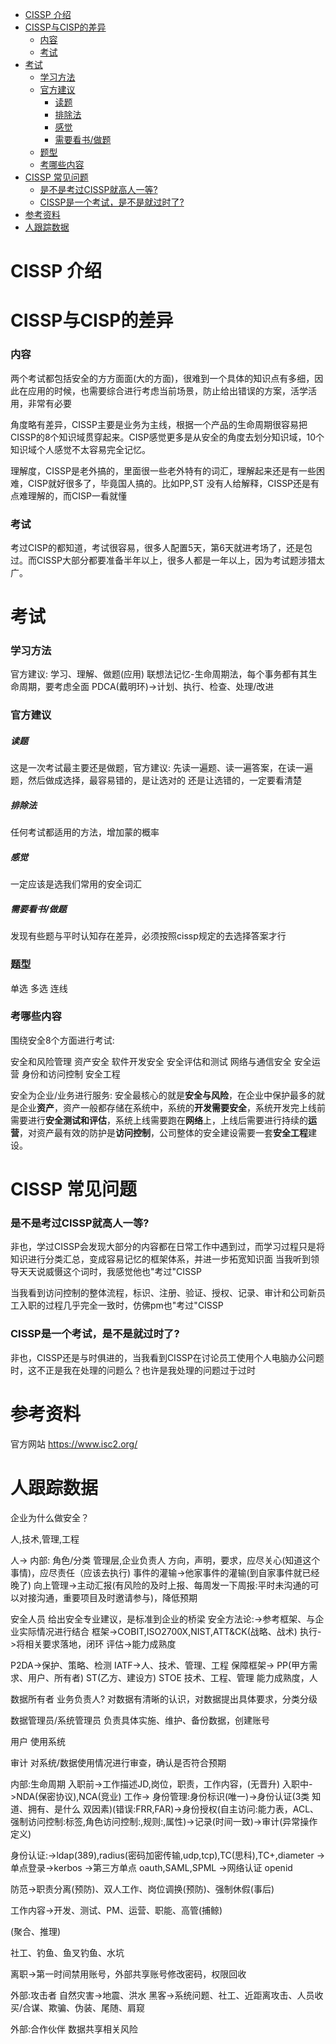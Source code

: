 
<!-- @import "[TOC]" {cmd="toc" depthFrom=1 depthTo=6 orderedList=false} -->

<!-- code_chunk_output -->

- [CISSP 介绍](#cissp-介绍)
- [CISSP与CISP的差异](#cissp与cisp的差异)
    - [内容](#内容)
    - [考试](#考试)
- [考试](#考试-1)
    - [学习方法](#学习方法)
    - [官方建议](#官方建议)
        - [读题](#读题)
        - [排除法](#排除法)
        - [感觉](#感觉)
        - [需要看书/做题](#需要看书做题)
    - [题型](#题型)
    - [考哪些内容](#考哪些内容)
- [CISSP 常见问题](#cissp-常见问题)
    - [是不是考过CISSP就高人一等?](#是不是考过cissp就高人一等)
    - [CISSP是一个考试，是不是就过时了?](#cissp是一个考试是不是就过时了)
- [参考资料](#参考资料)
- [人跟踪数据](#人跟踪数据)

<!-- /code_chunk_output -->



# CISSP 介绍




# CISSP与CISP的差异

###  内容
两个考试都包括安全的方方面面(大的方面)，很难到一个具体的知识点有多细，因此在应用的时候，也需要综合进行考虑当前场景，防止给出错误的方案，活学活用，非常有必要

角度略有差异，CISSP主要是业务为主线，根据一个产品的生命周期很容易把CISSP的8个知识域贯穿起来。CISP感觉更多是从安全的角度去划分知识域，10个知识域个人感觉不太容易完全记忆。

理解度，CISSP是老外搞的，里面很一些老外特有的词汇，理解起来还是有一些困难，CISP就好很多了，毕竟国人搞的。比如PP,ST 没有人给解释，CISSP还是有点难理解的，而CISP一看就懂

### 考试

考过CISP的都知道，考试很容易，很多人配置5天，第6天就进考场了，还是包过。而CISSP大部分都要准备半年以上，很多人都是一年以上，因为考试题涉猎太广。


# 考试
### 学习方法
官方建议: 学习、理解、做题(应用)
联想法记忆-生命周期法，每个事务都有其生命周期，要考虑全面
PDCA(戴明环)->计划、执行、检查、处理/改进
### 官方建议
##### 读题
这是一次考试最主要还是做题，官方建议:
先读一遍题、读一遍答案，在读一遍题，然后做成选择，最容易错的，是让选对的 还是让选错的，一定要看清楚
##### 排除法
任何考试都适用的方法，增加蒙的概率

##### 感觉
一定应该是选我们常用的安全词汇
##### 需要看书/做题
发现有些题与平时认知存在差异，必须按照cissp规定的去选择答案才行

### 题型
单选
多选
连线

### 考哪些内容
围绕安全8个方面进行考试:

安全和风险管理
资产安全
软件开发安全
安全评估和测试
网络与通信安全
安全运营
身份和访问控制
安全工程

安全为企业/业务进行服务:
安全最核心的就是**安全与风险**，在企业中保护最多的就是企业**资产**，资产一般都存储在系统中，系统的**开发需要安全**，系统开发完上线前需要进行**安全测试和评估**，系统上线需要跑在**网络**上，上线后需要进行持续的**运营**，对资产最有效的防护是**访问控制**，公司整体的安全建设需要一套**安全工程**建设。


# CISSP 常见问题

### 是不是考过CISSP就高人一等?
非也，学过CISSP会发现大部分的内容都在日常工作中遇到过，而学习过程只是将知识进行分类汇总，变成容易记忆的框架体系，并进一步拓宽知识面
当我听到领导天天说威慑这个词时，我感觉他也"考过"CISSP

当我看到访问控制的整体流程，标识、注册、验证、授权、记录、审计和公司新员工入职的过程几乎完全一致时，仿佛pm也"考过"CISSP

###  CISSP是一个考试，是不是就过时了?
非也，CISSP还是与时俱进的，当我看到CISSP在讨论员工使用个人电脑办公问题时，这不正是我在处理的问题么？也许是我处理的问题过于过时


# 参考资料

官方网站 <https://www.isc2.org/>


# 人跟踪数据

企业为什么做安全？

人,技术,管理,工程

人->
内部: 角色/分类 
管理层,企业负责人
方向，声明，要求，应尽关心(知道这个事情)，应尽责任（应该去执行)
事件的灌输->他家事件的灌输(到自家事件就已经晚了)
向上管理->主动汇报(有风险的及时上报、每周发一下周报:平时未沟通的可以对接沟通，重要项目及时邀请参与)，降低预期

安全人员
给出安全专业建议，是标准到企业的桥梁
安全方法论:->参考框架、与企业实际情况进行结合
框架->COBIT,ISO2700X,NIST,ATT&CK(战略、战术)
执行->将相关要求落地，闭环
评估->能力成熟度

P2DA->保护、策略、检测
IATF->人、技术、管理、工程
保障框架-> PP(甲方需求、用户、所有者) ST(乙方、建设方) STOE 技术、工程、管理 能力成熟度，人


数据所有者
业务负责人?
对数据有清晰的认识，对数据提出具体要求，分类分级

数据管理员/系统管理员
负责具体实施、维护、备份数据，创建账号

用户
使用系统

审计
对系统/数据使用情况进行审查，确认是否符合预期

内部:生命周期
入职前->工作描述JD,岗位，职责，工作内容，(无晋升)
入职中->NDA(保密协议),NCA(竞业)
工作->
身份管理:身份标识(唯一)->身份认证(3类 知道、拥有、是什么 双因素)(错误:FRR,FAR)->身份授权(自主访问:能力表，ACL、强制访问控制:标签,角色访问控制:,规则:,属性)->记录(时间一致)->审计(异常操作定义)

身份认证:->ldap(389),radius(密码加密传输,udp,tcp),TC(思科),TC+,diameter
		 ->单点登录->kerbos
		 ->第三方单点 oauth,SAML,SPML
		 ->网络认证 openid
		 
防范->职责分离(预防)、双人工作、岗位调换(预防)、强制休假(事后)

工作内容->开发、测试、PM、运营、职能、高管(捕鲸)

(聚合、推理)

社工、钓鱼、鱼叉钓鱼、水坑

离职->第一时间禁用账号，外部共享账号修改密码，权限回收

外部:攻击者
自然灾害->地震、洪水
黑客->系统问题、社工、近距离攻击、人员收买/合谋、欺骗、伪装、尾随、肩窥

外部:合作伙伴
数据共享相关风险